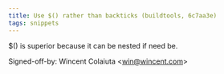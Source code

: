 ```yaml
---
title: Use $() rather than backticks (buildtools, 6c7aa3e)
tags: snippets
---
```


\$() is superior because it can be nested if need be.

Signed-off-by: Wincent Colaiuta &lt;win@wincent.com&gt;
